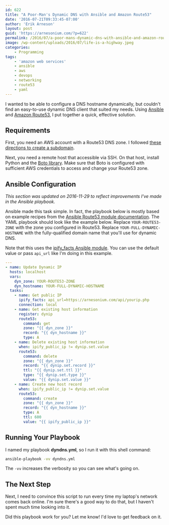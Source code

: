 ```yaml
---
id: 622
title: "A Poor-Man's Dynamic DNS with Ansible and Amazon Route53"
date: '2016-07-21T09:33:45-07:00'
author: 'Erik Arneson'
layout: post
guid: 'https://arnesonium.com/?p=622'
permalink: /2016/07/a-poor-mans-dynamic-dns-with-ansible-and-amazon-route53/
image: /wp-content/uploads/2016/07/life-is-a-highway.jpeg
categories:
    - Programming
tags:
    - 'amazon web services'
    - ansible
    - aws
    - devops
    - networking
    - route53
    - yaml
---
```


I wanted to be able to configure a DNS hostname dynamically, but couldn't find an easy-to-use dynamic DNS client that suited my needs. Using <a href="http://ansible.com/">Ansible</a> and <a href="https://aws.amazon.com/route53/">Amazon Route53</a>, I put together a quick, effective solution.

## Requirements

First, you need an AWS account with a Route53 DNS zone. I followed <a href="https://docs.aws.amazon.com/Route53/latest/DeveloperGuide/CreatingNewSubdomain.html">these directions to create a subdomain</a>.

Next, you need a remote host that accessible via SSH. On that host, install Python and the <a href="https://github.com/boto/boto">Boto library</a>. Make sure that Boto is configured with sufficient AWS credentials to access and change your Route53 zone. 

## Ansible Configuration

*This section was updated on 2016-11-29 to reflect improvements I've made in the Ansible playbook.* 

Ansible made this task simple. In fact, the playbook below is mostly based on example recipes from the <a href="https://docs.ansible.com/ansible/route53_module.html">Ansible Route53 module documentation</a>. The YAML playbook should look like the example below. Replace `YOUR-ROUTE53-ZONE` with the zone you configured in Route53. Replace `YOUR-FULL-DYNAMIC-HOSTNAME` with the fully-qualified domain name that you'll use for dynamic DNS.

Note that this uses the [ipify_facts Ansible module](https://docs.ansible.com/ansible/ipify_facts_module.html). You can use the default value or pass `api_url` like I'm doing in this example.

``` yaml
---
- name: Update Dynamic IP
  hosts: localhost
  vars:
    dyn_zone: YOUR-ROUTE53-ZONE
    dyn_hostname: YOUR-FULL-DYNAMIC-HOSTNAME
  tasks:
    - name: Get public IP
      ipify_facts: api_url=https://arnesonium.com/api/yourip.php
      connection: local
    - name: Get existing host information
      register: dynip
      route53:
        command: get
        zone: "{{ dyn_zone }}"
        record: "{{ dyn_hostname }}"
        type: A
    - name: Delete existing host information
      when: ipify_public_ip != dynip.set.value
      route53:
        command: delete
        zone: "{{ dyn_zone }}"
        record: "{{ dynip.set.record }}"
        ttl: "{{ dynip.set.ttl }}"
        type: "{{ dynip.set.type }}"
        value: "{{ dynip.set.value }}"
    - name: Create new host record
      when: ipify_public_ip != dynip.set.value
      route53:
        command: create
        zone: "{{ dyn_zone }}"
        record: "{{ dyn_hostname }}"
        type: A
        ttl: 600
        value: "{{ ipify_public_ip }}"
```

## Running Your Playbook

I named my playbook **dyndns.yml**, so I run it with this shell command: 

```bash
ansible-playbook -vv dyndns.yml
```

The `-vv` increases the verbosity so you can see what's going on.

## The Next Step

Next, I need to convince this script to run every time my laptop's network comes back online. I'm sure there's a good way to do that, but I haven't spent much time looking into it.

Did this playbook work for you? Let me know! I'd love to get feedback on it.

